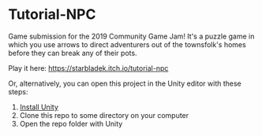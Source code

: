 # Tutorial-NPC
Game submission for the 2019 Community Game Jam! It's a puzzle game in which you use arrows to direct adventurers out of the townsfolk's homes before they can break any of their pots.

Play it here: https://starbladek.itch.io/tutorial-npc

Or, alternatively, you can open this project in the Unity editor with these steps:
1. [Install Unity](https://unity.com/)
2. Clone this repo to some directory on your computer
3. Open the repo folder with Unity
